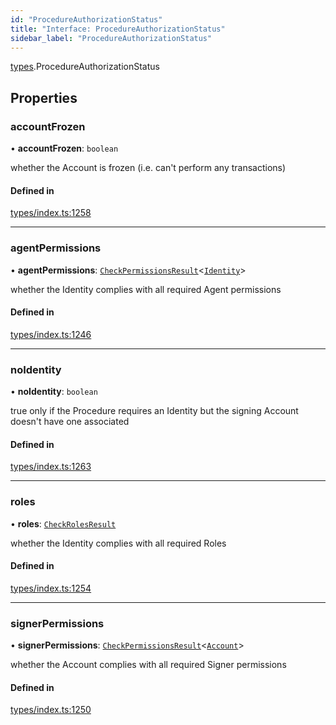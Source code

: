 ```yaml
---
id: "ProcedureAuthorizationStatus"
title: "Interface: ProcedureAuthorizationStatus"
sidebar_label: "ProcedureAuthorizationStatus"
---
```


[types](../../../modules/Types/Types.md).ProcedureAuthorizationStatus

## Properties

### accountFrozen

• **accountFrozen**: `boolean`

whether the Account is frozen (i.e. can't perform any transactions)

#### Defined in

[types/index.ts:1258](https://github.com/PolymeshAssociation/polymesh-sdk/blob/15be87e8/src/types/index.ts#L1258)

___

### agentPermissions

• **agentPermissions**: [`CheckPermissionsResult`](../CheckPermissionsResult/CheckPermissionsResult.md)<[`Identity`](../../../enums/Types/SignerType/SignerType.md#identity)\>

whether the Identity complies with all required Agent permissions

#### Defined in

[types/index.ts:1246](https://github.com/PolymeshAssociation/polymesh-sdk/blob/15be87e8/src/types/index.ts#L1246)

___

### noIdentity

• **noIdentity**: `boolean`

true only if the Procedure requires an Identity but the signing Account
  doesn't have one associated

#### Defined in

[types/index.ts:1263](https://github.com/PolymeshAssociation/polymesh-sdk/blob/15be87e8/src/types/index.ts#L1263)

___

### roles

• **roles**: [`CheckRolesResult`](../CheckRolesResult/CheckRolesResult.md)

whether the Identity complies with all required Roles

#### Defined in

[types/index.ts:1254](https://github.com/PolymeshAssociation/polymesh-sdk/blob/15be87e8/src/types/index.ts#L1254)

___

### signerPermissions

• **signerPermissions**: [`CheckPermissionsResult`](../CheckPermissionsResult/CheckPermissionsResult.md)<[`Account`](../../../enums/Types/SignerType/SignerType.md#account)\>

whether the Account complies with all required Signer permissions

#### Defined in

[types/index.ts:1250](https://github.com/PolymeshAssociation/polymesh-sdk/blob/15be87e8/src/types/index.ts#L1250)

